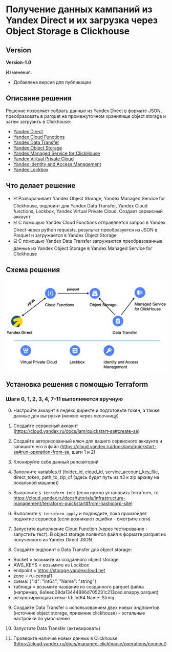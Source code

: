 # Получение данных кампаний из Yandex Direct и их загрузка через Object Storage в Clickhouse


## Version

**Version-1.0**

Изменения:
- Добавлена версия для публикации


## Описание решения
Решение позволяет собрать данные из Yandex Direct в формате JSON, преобразовать в parquet на промежуточном хранилище object storage и затем загрузить в Clickhouse:
- [Yandex Direct](https://yandex.ru/dev/direct/doc/examples-v5/python3-requests-campaigns.html)
- [Yandex Cloud Functions](https://cloud.yandex.ru/docs/functions/)
- [Yandex Data Transfer](https://cloud.yandex.ru/docs/data-transfer/)
- [Yandex Object Storage](https://cloud.yandex.ru/services/storage)
- [Yandex Managed Service for ClickHouse](https://cloud.yandex.ru/docs/managed-clickhouse/)
- [Yandex Virtual Private Cloud](https://cloud.yandex.ru/docs/vpc/)
- [Yandex Identity and Access Management](https://cloud.yandex.ru/services/iam)
- [Yandex Lockbox](https://cloud.yandex.ru/docs/lockbox/)


## Что делает решение
- ☑️ Разворачивает Yandex Object Storage, Yandex Managed Service for Clickhouse, эндпоинт для Yandex Data Transfer, Yandex Cloud functions, Lockbox, Yandex Virtual Private Cloud. Создает сервисный аккаунт
- ☑️ С помощью Yandex Cloud Functions отправляется запрос в Yandex Direct через python requests, результат преобразуется из JSON в Parquet и загружается в Yandex Object Storage
- ☑️ С помощью Yandex Data Transfer загружаются преобразованные данные из Yandex Object Storage в Yandex Managed Service for Clickhouse

## Схема решения
<img width="786" alt="image" src="https://github.com/yandex-cloud-examples/yc-data-transfer-from-yandex-direct-to-clickhouse/blob/main/architecture.jpg">


## Установка решения с помощью Terraform 
### Шаги 0, 1, 2, 3, 4, 7-11 выполняются вручную

0. Настройте аккаунт в яндекс директе и подготовьте токен, а также данные для выгрузки (можно через песочницу)
   
1. Создайте сервисный аккаунт (https://cloud.yandex.ru/docs/iam/quickstart-sa#create-sa)

2. Создайте авторизованный ключ для вашего сервисного аккаунта и запишите его в файл (https://cloud.yandex.ru/docs/iam/quickstart-sa#run-operation-from-sa, шаги 1 и 2)

3. Клонируйте себе данный репозиторий

4. Заполните variables.tf (folder_id, cloud_id, service_account_key_file, direct_token, path_to_zip_cf (здесь будет путь из п3 к zip архиву на локальной машине)) 

5. Выполните `$ terraform init` (если нужно установить terraform, то https://cloud.yandex.ru/docs/tutorials/infrastructure-management/terraform-quickstart#from-hashicorp-site)

6. Выполните `$ terraform apply` и подождите, пока произойдет поднятие сервисов (если возникают ошибки - смотрите логи)

7. Запустите выполнение Cloud Function (через тестирование - запустить тест). В object storage появится файл в формате parquet из полученного из Yandex Direct JSON
   
8. Cоздайте эндпоинт в Data Transfer для object storage:

- Bucket = возьмите из созданного object storage
- AWS_KEYS = возьмите из Lockbox
- endpoint = https://storage.yandexcloud.net
- zone = ru-central1
- схема: {"Id": "int64", "Name": "string"}
- таблица = возьмите название из созданного parquet файла (например, 6a1eed08da13444886d705231c213ced.snappy.parquet)
- результирующая схема:
Id: Int64
Name: String

9. Создайте Data Transfer с использованием двух новых эндпоинтов (источник object storage, приемник clickhouse) - остальные настройки по умолчанию

10.   Запустите Data Transfer (активировать)

11.   Проверьте наличие новых данных в Clickhouse  (https://cloud.yandex.ru/docs/managed-clickhouse/operations/connect)